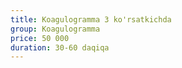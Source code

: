 ```yaml
---
title: Koagulogramma 3 ko'rsatkichda
group: Koagulogramma
price: 50 000
duration: 30-60 daqiqa
---
```

